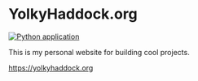 # YolkyHaddock.org

[![Python application](https://github.com/YolkyHaddock597/HOUSEFINDER-DB/actions/workflows/main.yml/badge.svg)](https://github.com/YolkyHaddock597/HOUSEFINDER-DB/actions/workflows/main.yml)

This is my personal website for building cool projects.

https://yolkyhaddock.org
